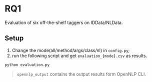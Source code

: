 # RQ1
Evaluation of six off-the-shelf taggers on IDData/NLData.
## Setup
1. Change the mode(all/method/args/class/nl) in ```config.py```;
2. run the following script and get  ```evaluation_{mode}.csv``` as results.
```shell
python evaluation.py
```

> ```opennlp_output``` contains the output results form OpenNLP CLI.